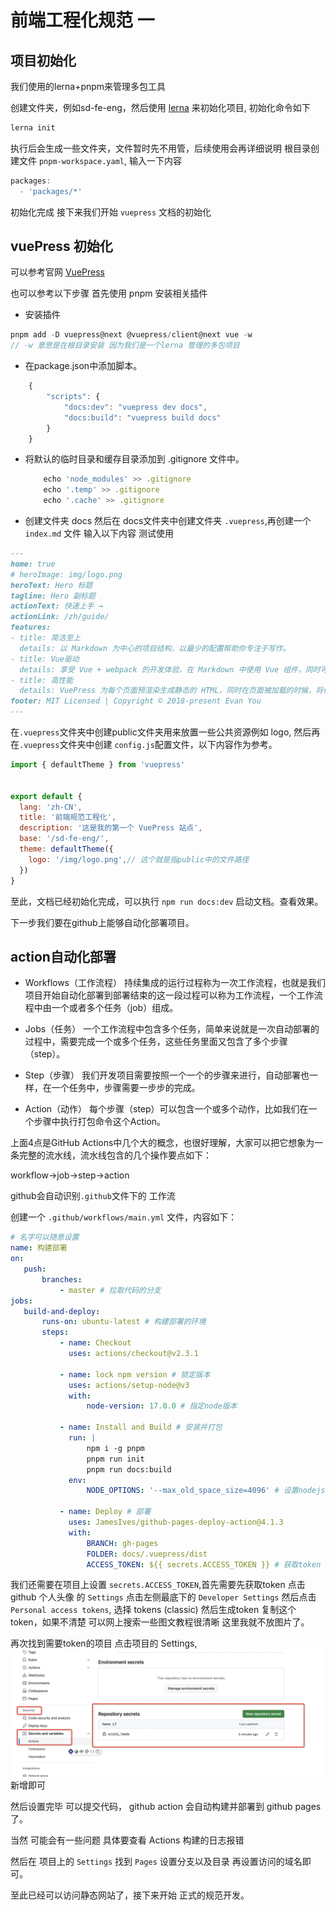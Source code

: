 # 前端工程化规范 一

## 项目初始化

我们使用的lerna+pnpm来管理多包工具

创建文件夹，例如sd-fe-eng，然后使用 [lerna](https://www.lernajs.cn/) 来初始化项目, 初始化命令如下

```js
lerna init
```

执行后会生成一些文件夹，文件暂时先不用管，后续使用会再详细说明
根目录创建文件 `pnpm-workspace.yaml`, 输入一下内容

```js
packages:
  - 'packages/*'
```

初始化完成 接下来我们开始 `vuepress` 文档的初始化

## vuePress 初始化

可以参考官网 [VuePress](https://v2.vuepress.vuejs.org/zh/guide/getting-started.html#%E6%89%8B%E5%8A%A8%E5%AE%89%E8%A3%85)

也可以参考以下步骤
首先使用 pnpm 安装相关插件

- 安装插件

```js
pnpm add -D vuepress@next @vuepress/client@next vue -w
// -w 意思是在根目录安装 因为我们是一个lerna 管理的多包项目
```

- 在package.json中添加脚本。

```js
    {
        "scripts": {
            "docs:dev": "vuepress dev docs",
            "docs:build": "vuepress build docs"
        }
    }
```

- 将默认的临时目录和缓存目录添加到 .gitignore 文件中。

    ```js
        echo 'node_modules' >> .gitignore
        echo '.temp' >> .gitignore
        echo '.cache' >> .gitignore
    ```

- 创建文件夹 docs
然后在 docs文件夹中创建文件夹 `.vuepress`,再创建一个 `index.md` 文件 输入以下内容 测试使用

```md
---
home: true
# heroImage: img/logo.png
heroText: Hero 标题
tagline: Hero 副标题
actionText: 快速上手 →
actionLink: /zh/guide/
features:
- title: 简洁至上
  details: 以 Markdown 为中心的项目结构，以最少的配置帮助你专注于写作。
- title: Vue驱动
  details: 享受 Vue + webpack 的开发体验，在 Markdown 中使用 Vue 组件，同时可以使用 Vue 来开发自定义主题。
- title: 高性能
  details: VuePress 为每个页面预渲染生成静态的 HTML，同时在页面被加载的时候，将作为 SPA 运行。
footer: MIT Licensed | Copyright © 2018-present Evan You
---
```

在`.vuepress`文件夹中创建public文件夹用来放置一些公共资源例如 logo, 然后再在`.vuepress`文件夹中创建 `config.js`配置文件，以下内容作为参考。

```js
import { defaultTheme } from 'vuepress'


export default {
  lang: 'zh-CN',
  title: '前端规范工程化',
  description: '这是我的第一个 VuePress 站点',
  base: '/sd-fe-eng/',
  theme: defaultTheme({
    logo: '/img/logo.png',// 这个就是指public中的文件路径
  })
}
```

至此，文档已经初始化完成，可以执行 `npm run docs:dev` 启动文档。查看效果。

下一步我们要在github上能够自动化部署项目。

## action自动化部署

- Workflows（工作流程）
持续集成的运行过程称为一次工作流程，也就是我们项目开始自动化部署到部署结束的这一段过程可以称为工作流程，一个工作流程中由一个或者多个任务（job）组成。

- Jobs（任务）
一个工作流程中包含多个任务，简单来说就是一次自动部署的过程中，需要完成一个或多个任务，这些任务里面又包含了多个步骤（step）。

- Step（步骤）
我们开发项目需要按照一个一个的步骤来进行，自动部署也一样，在一个任务中，步骤需要一步步的完成。

- Action（动作）
每个步骤（step）可以包含一个或多个动作，比如我们在一个步骤中执行打包命令这个Action。

上面4点是GitHub Actions中几个大的概念，也很好理解，大家可以把它想象为一条完整的流水线，流水线包含的几个操作要点如下：

workflow->job->step->action

github会自动识别`.github`文件下的 工作流

 创建一个 `.github/workflows/main.yml` 文件，内容如下：

 ```yml
 # 名字可以随意设置
name: 构建部署
on:
    push:
        branches:
            - master # 拉取代码的分支
jobs:
    build-and-deploy:
        runs-on: ubuntu-latest # 构建部署的环境
        steps:
            - name: Checkout  ️
              uses: actions/checkout@v2.3.1

            - name: lock npm version # 锁定版本
              uses: actions/setup-node@v3
              with:
                  node-version: 17.0.0 # 指定node版本

            - name: Install and Build # 安装并打包
              run: |
                  npm i -g pnpm
                  pnpm run init
                  pnpm run docs:build
              env:
                  NODE_OPTIONS: '--max_old_space_size=4096' # 设置nodejs运行构建环境内存

            - name: Deploy # 部署
              uses: JamesIves/github-pages-deploy-action@4.1.3
              with:
                  BRANCH: gh-pages
                  FOLDER: docs/.vuepress/dist
                  ACCESS_TOKEN: ${{ secrets.ACCESS_TOKEN }} # 获取token 后面会说怎么设置token

 ```

我们还需要在项目上设置 `secrets.ACCESS_TOKEN`,首先需要先获取token
点击github 个人头像 的 `Settings` 点击左侧最底下的 `Developer Settings` 然后点击 `Personal access tokens`,
选择 tokens (classic) 然后生成token 复制这个token，如果不清楚 可以网上搜索一些图文教程很清晰 这里我就不放图片了。

再次找到需要token的项目 点击项目的 Settings,
![token](./img/token.png)
新增即可

然后设置完毕 可以提交代码， github action 会自动构建并部署到 github pages 了。

当然 可能会有一些问题 具体要查看 Actions 构建的日志报错

然后在 项目上的 `Settings` 找到 `Pages` 设置分支以及目录 再设置访问的域名即可。

至此已经可以访问静态网站了，接下来开始 正式的规范开发。
